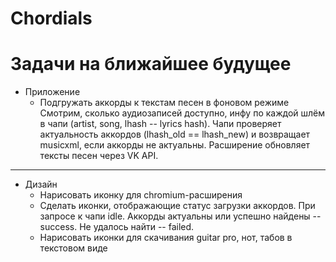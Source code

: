 Chordials
=========
# Задачи на ближайшее будущее
* Приложение
    - Подгружать аккорды к текстам песен в фоновом режиме
    Смотрим, сколько аудиозаписей доступно, инфу по каждой шлём в чапи (artist, song, lhash -- lyrics hash). Чапи проверяет актуальность аккордов (lhash_old == lhash_new) и возвращает musicxml, если аккорды не актуальны. Расширение обновляет тексты песен через VK API.

-------------------------------------------------------------------------------

* Дизайн
    - Нарисовать иконку для chromium-расширения
    - Сделать иконки, отображающие статус загрузки аккордов. При запросе к чапи idle. Аккорды актуальны или успешно найдены -- success. Не удалось найти -- failed.
    - Нарисовать иконки для скачивания guitar pro, нот, табов в текстовом виде

